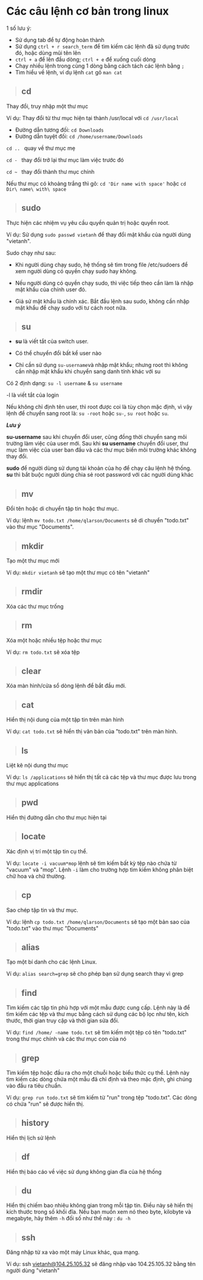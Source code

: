# Các câu lệnh cơ bản trong linux

1 số lưu ý:
* Sử dụng tab để tự động hoàn thành
* Sử dụng `ctrl + r search_term` để tìm kiếm các lệnh đã sử dụng trước đó, hoặc dùng mũi tên lên
* `ctrl + a` để lên đầu dòng; `ctrl + e` để xuống cuối dòng
* Chạy nhiều lệnh trong cùng 1 dòng bằng cách tách các lệnh bằng `;`
* Tìm hiểu về lệnh, ví dụ lệnh `cat` gõ `man cat`


> ## **cd**
Thay đổi, truy nhập một thư mục

Ví dụ: Thay đổi từ thư mục hiện tại thành /usr/local với `cd /usr/local`

* Đường dẫn tương đối: `cd Downloads`
* Đường dẫn tuyệt đối: `cd /home/username/Downloads`

`cd .. ` quay về thư mục mẹ

`cd - ` thay đổi trở lại thư mục làm việc trước đó

`cd ~ ` thay đổi thành thư mục chính

Nếu thư mục có khoảng trắng thì gõ: `cd 'Dir name with space'` hoặc `cd Dir\ name\ with\ space`


> ## **sudo**
Thực hiện các nhiệm vụ yêu cầu quyền quản trị hoặc quyền root.

Ví dụ: Sử dụng `sudo passwd vietanh` để thay đổi mật khẩu của người dùng "vietanh".

Sudo chạy như sau:

* Khi người dùng chạy sudo, hệ thống sẽ tìm trong file /etc/sudoers để xem người dùng có quyền chạy sudo hay không.

* Nếu người dùng có quyền chạy sudo, thì việc tiếp theo cần làm là nhập mật khẩu của chính user đó.

* Giả sử mật khẩu là chính xác. Bắt đầu lệnh sau sudo, không cần nhập mật khẩu để chạy sudo với tư cách root nữa.

> ## **su**

* **su** là viết tắt của switch user.

* Có thể chuyển đổi bất kể user nào

* Chỉ cần sử dụng `su-username`và nhập mật khẩu; nhưng root thì không cần nhập mật khẩu khi chuyển sang danh tính khác với su

Có 2 định dạng: `su -l username` & `su username`

-l là viết tắt của login

Nếu không chỉ định tên user, thì root được coi là tùy chọn mặc định, vì vậy lệnh để chuyển sang root là: `su -root` hoặc `su-`, `su root` hoặc `su`.

***Lưu ý***

**su-username** sau khi chuyển đổi user, cũng đồng thời chuyển sang môi trường làm việc của user mới. Sau khi **su username** chuyển đổi user, thư mục làm việc của user ban đầu và các thư mục biến môi trường khác không thay đổi.

**sudo** để người dùng sử dụng tài khoản của họ để chạy câu lệnh hệ thống. **su** thì bắt buộc người dùng chia sẻ root password với các người dùng khác

> ## **mv**
Đổi tên hoặc di chuyển tập tin hoặc thư mục.

Ví dụ: lệnh `mv todo.txt /home/qlarson/Documents` sẽ di chuyển "todo.txt" vào thư mục "Documents".

> ## **mkdir**
Tạo một thư mục mới

Ví dụ: `mkdir vietanh` sẽ tạo một thư mục có tên "vietanh"

> ## **rmdir**
Xóa các thư mục trống

> ## **rm**
Xóa một hoặc nhiều tệp hoặc thư mục

Ví dụ: `rm todo.txt` sẽ xóa tệp

> ## **clear**
Xóa màn hình/cửa sổ dòng lệnh để bắt đầu mới.

> ## **cat**
Hiển thị nội dung của một tập tin trên màn hình

Ví dụ: `cat todo.txt` sẽ hiển thị văn bản của "todo.txt" trên màn hình.

> ## **ls**
Liệt kê nội dung thư mục

Ví dụ: `ls /applications` sẽ hiển thị tất cả các tệp và thư mục được lưu trong thư mục applications

> ## **pwd**
Hiển thị đường dẫn cho thư mục hiện tại

> ## **locate**
Xác định vị trí một tập tin cụ thể.

Ví dụ: `locate -i vacuum*mop` lệnh sẽ tìm kiếm bất kỳ tệp nào chứa từ "vacuum" và "mop". Lệnh `-i` làm cho trường hợp tìm kiếm không phân biệt chữ hoa và chữ thường.

> ## **cp**
Sao chép tập tin và thư mục.

Ví dụ: lệnh `cp todo.txt /home/qlarson/Documents` sẽ tạo một bản sao của "todo.txt" vào thư mục "Documents"

> ## **alias**
Tạo một bí danh cho các lệnh Linux.

Ví dụ: `alias search=grep` sẽ cho phép bạn sử dụng search thay vì grep

> ## **find**

Tìm kiếm các tập tin phù hợp với một mẫu được cung cấp. Lệnh này là để tìm kiếm các tệp và thư mục bằng cách sử dụng các bộ lọc như tên, kích thước, thời gian truy cập và thời gian sửa đổi. 

Ví dụ: `find /home/ -name todo.txt` sẽ tìm kiếm một tệp có tên "todo.txt" trong thư mục chính và các thư mục con của nó

> ## **grep**
Tìm kiếm tệp hoặc đầu ra cho một chuỗi hoặc biểu thức cụ thể. Lệnh này tìm kiếm các dòng chứa một mẫu đã chỉ định và theo mặc định, ghi chúng vào đầu ra tiêu chuẩn.

Ví dụ: `grep run todo.txt` sẽ tìm kiếm từ "run" trong tệp "todo.txt". Các dòng có chứa "run" sẽ được hiển thị.

> ## **history**
Hiển thị lịch sử lệnh

> ## **df**
Hiển thị báo cáo về việc sử dụng không gian đĩa của hệ thống

> ## **du**

Hiển thị chiếm bao nhiêu không gian trong mỗi tập tin. Điều này sẽ hiển thị kích thước trong số khối đĩa. Nếu bạn muốn xem nó theo byte, kilobyte và megabyte, hãy thêm `-h` đối số như thế này : `du -h`

> ## **ssh**

Đăng nhập từ xa vào một máy Linux khác, qua mạng.

Ví dụ: ssh vietanh@104.25.105.32 sẽ đăng nhập vào 104.25.105.32 bằng tên người dùng "vietanh"

